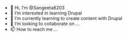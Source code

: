 - 👋 Hi, I’m @Sangeeta8203
- 👀 I’m interested in learning Drupal
- 🌱 I’m currently learning to create content with Drupal
- 💞️ I’m looking to collaborate on ...
- 📫 How to reach me ...

<!---
Sangeeta8203/Sangeeta8203 is a ✨ special ✨ repository because its `README.md` (this file) appears on your GitHub profile.
You can click the Preview link to take a look at your changes.
--->

